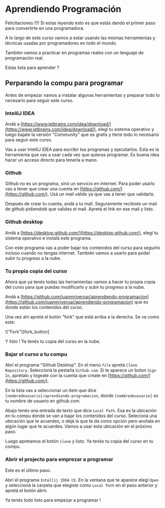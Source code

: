# Aprendiendo Programación

Felicitaciones !!!! Si estas leyendo esto es que estás dando el primer paso para convertirte en una programadora.

A lo largo de este curso vamos a estar usando las mismas herramientas y técnicas usadas por programadores en todo el mundo.

También vamos a practicar en programas reales con un lenguaje de programación real.

Estas lista para aprender ?

## Perparando la compu para programar

Antes de empezar vamos a instalar algunas herramientas y preparar todo lo necesario para seguir este curso.

### IntelliJ IDEA

Andá a [https://www.jetbrains.com/idea/download/](https://www.jetbrains.com/idea/download/), elegí tu sistema operativo y
luego bajate la versión "Community" que es gratis y tiene todo lo necesario para seguir este curso.

Vas a usar IntelliJ IDEA para escribir tus programas y ejecutarlos. Esta es la herramienta que vas a usar cada vez que quieras
programar. Es buena idea hacer un acceso directo para tenerla a mano.

### Github

Github no es un programa, sinó un servicio en internet. Para poder usarlo vas a tener que crear una cuenta en
[https://github.com/](https://github.com/). Usá un mail válido ya que vas a tener que validarlo.

Después de crear tu cuenta, andá a tu mail. Seguramente recibiste un mail de github pidiendoté que valides el mail. Apretá
el link en ese mail y listo.

### Github desktop

Andá a [https://desktop.github.com/](https://desktop.github.com/), elegí tu sistema operativo e instalá este programa.

Con este programa vas a poder bajar los contenidos del curso para seguirlo incluso cuando no tengas internet. También vamos
a usarlo para poder subir tu progreso a la nube.

### Tu propia copia del curso

Ahora que ya tenés todas las herramientas vamos a hacer tu propia copia del curso para que puedas modificarlo y subir tu
progreso a la nube.

Andá a [https://github.com/juanmriveroar/aprendiendo-programacion](https://github.com/juanmriveroar/aprendiendo-programacion)
que es donde están los contenidos del curso.

Una vez ahí apretá el botón "fork" que está arriba a la derecha. Se ve como este:

!["Fork"][fork_button]

Y listo ! Ya tenés tu copia del curso en la nube.

### Bajar el curso a tu compu

Abrí el programa "Github Desktop". En el menú `file` apretá `Clone Repository`. Seleccioná la pestaña `Github.com`. Si te
aparece un boton `Sign In`, apretalo y logeate con la cuenta que create en [https://github.com/](https://github.com/).

En la lista vas a seleccionar un item que dice `[nombredeusuario]/aprendiendo-programacion`, donde `[nombredeusuario]` es
tu nombre de usuario en github.com.

Abajo tenés una entrada de texto que dice `Local Path`. Esa es la ubicación en tu compu donde se van a bajar los contenidos
del curso. Selecioná una ubicación que te acuerdes, o dejá la que te da como opción pero anotala en algún lugar que te acuerdes.
Vamos a usar esta ubicación en el próximo paso.

Luego apretamos el botón `clone` y listo. Ya tenés tu copia del curso en tu compu.

### Abrir el projecto para emprezar a programar

Este es el último paso.

Abrí el programa `Intellij IDEA CE`. En la ventana que te aparece elegí `Open` y seleccioná la carpeta que elegiste
como `Local Path` en el paso anterior y apretá el botón abrir. 

Ya tenés todo listo para empezar a programar ! 
